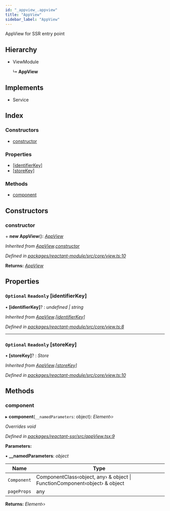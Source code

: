```yaml
---
id: "_appview_.appview"
title: "AppView"
sidebar_label: "AppView"
---
```


AppView for SSR entry point

## Hierarchy

* ViewModule

  ↳ **AppView**

## Implements

* Service

## Index

### Constructors

* [constructor](_appview_.appview.md#constructor)

### Properties

* [[identifierKey]](_appview_.appview.md#optional-readonly-[identifierkey])
* [[storeKey]](_appview_.appview.md#optional-readonly-[storekey])

### Methods

* [component](_appview_.appview.md#component)

## Constructors

###  constructor

\+ **new AppView**(): *[AppView](_appview_.appview.md)*

*Inherited from [AppView](_appview_.appview.md).[constructor](_appview_.appview.md#constructor)*

*Defined in [packages/reactant-module/src/core/view.ts:10](https://github.com/unadlib/reactant/blob/1f3f457d/packages/reactant-module/src/core/view.ts#L10)*

**Returns:** *[AppView](_appview_.appview.md)*

## Properties

### `Optional` `Readonly` [identifierKey]

• **[identifierKey]**? : *undefined | string*

*Inherited from [AppView](_appview_.appview.md).[[identifierKey]](_appview_.appview.md#optional-readonly-[identifierkey])*

*Defined in [packages/reactant-module/src/core/view.ts:8](https://github.com/unadlib/reactant/blob/1f3f457d/packages/reactant-module/src/core/view.ts#L8)*

___

### `Optional` `Readonly` [storeKey]

• **[storeKey]**? : *Store*

*Inherited from [AppView](_appview_.appview.md).[[storeKey]](_appview_.appview.md#optional-readonly-[storekey])*

*Defined in [packages/reactant-module/src/core/view.ts:10](https://github.com/unadlib/reactant/blob/1f3f457d/packages/reactant-module/src/core/view.ts#L10)*

## Methods

###  component

▸ **component**(`__namedParameters`: object): *Element‹›*

*Overrides void*

*Defined in [packages/reactant-ssr/src/appView.tsx:9](https://github.com/unadlib/reactant/blob/1f3f457d/packages/reactant-ssr/src/appView.tsx#L9)*

**Parameters:**

▪ **__namedParameters**: *object*

Name | Type |
------ | ------ |
`Component` | ComponentClass‹object, any› & object &#124; FunctionComponent‹object› & object |
`pageProps` | any |

**Returns:** *Element‹›*
